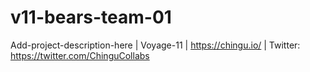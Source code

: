 # v11-bears-team-01
Add-project-description-here | Voyage-11 | https://chingu.io/ | Twitter: https://twitter.com/ChinguCollabs
